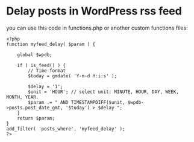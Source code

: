 #  Delay posts in WordPress rss feed
you can use this code in functions.php or another custom functions files:

```
<?php
function myfeed_delay( $param ) {
 
    global $wpdb;
 
    if ( is_feed() ) {
        // Time format
        $today = gmdate( 'Y-m-d H:i:s' );
   
        $delay = '1'; 
        $unit = 'HOUR'; // select unit: MINUTE, HOUR, DAY, WEEK, MONTH, YEAR.
        $param .= " AND TIMESTAMPDIFF($unit, $wpdb->posts.post_date_gmt, '$today') > $delay ";
    }
    return $param;
}
add_filter( 'posts_where', 'myfeed_delay' );
?>
```
